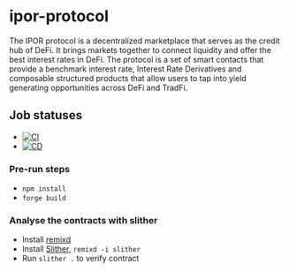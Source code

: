 # ipor-protocol

The IPOR protocol is a decentralized marketplace that serves as the credit hub of DeFi. It brings markets together to connect liquidity and offer the best interest rates in DeFi. The protocol is a set of smart contacts that provide a benchmark interest rate, Interest Rate Derivatives and composable structured products that allow users to tap into yield generating opportunities across DeFi and TradFi.

## Job statuses

-   [![CI](https://github.com/IPOR-Labs/ipor-protocol/actions/workflows/ci.yml/badge.svg)](https://github.com/IPOR-Labs/ipor-protocol/actions/workflows/ci.yml)
-   [![CD](https://github.com/IPOR-Labs/ipor-protocol/actions/workflows/cd.yml/badge.svg)](https://github.com/IPOR-Labs/ipor-protocol/actions/workflows/cd.yml)

### Pre-run steps

-   `npm install`
-   `forge build`

### Analyse the contracts with slither
- Install [remixd](https://remix-ide.readthedocs.io/fr/latest/remixd.html)
- Install [Slither](https://remix-ide.readthedocs.io/fr/latest/slither.html),  `remixd -i slither`
- Run `slither .` to verify contract
